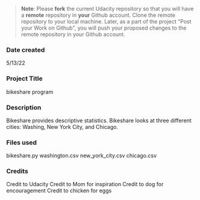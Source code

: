 >**Note**: Please **fork** the current Udacity repository so that you will have a **remote** repository in **your** Github account. Clone the remote repository to your local machine. Later, as a part of the project "Post your Work on Github", you will push your proposed changes to the remote repository in your Github account.

### Date created
5/13/22

### Project Title
bikeshare program

### Description
Bikeshare provides descriptive statistics. Bikeshare looks at three different cities: Washing, New York City, and Chicago.

### Files used
bikeshare.py
washington.csv
new_york_city.csv
chicago.csv

### Credits
Credit to Udacity
Credit to Mom for inspiration
Credit to dog for encouragement
Credit to chicken for eggs

